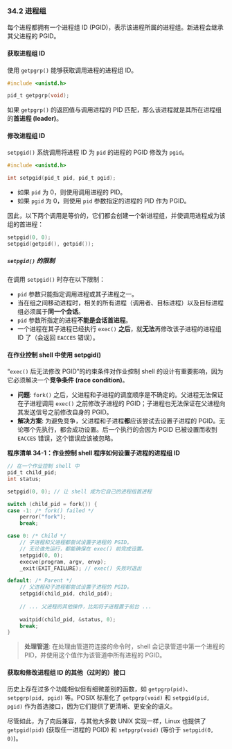 ### **34.2 进程组**

每个进程都拥有一个进程组 ID (PGID)，表示该进程所属的进程组。新进程会继承其父进程的 PGID。

#### **获取进程组 ID**

使用 `getpgrp()` 能够获取调用进程的进程组 ID。

```c
#include <unistd.h>

pid_t getpgrp(void);
```

如果 `getpgrp()` 的返回值与调用进程的 PID 匹配，那么该进程就是其所在进程组的**首进程 (leader)**。

#### **修改进程组 ID**

`setpgid()` 系统调用将进程 ID 为 `pid` 的进程的 PGID 修改为 `pgid`。

```c
#include <unistd.h>

int setpgid(pid_t pid, pid_t pgid);
```

  * 如果 `pid` 为 0，则使用调用进程的 PID。
  * 如果 `pgid` 为 0，则使用 `pid` 参数指定的进程的 PID 作为 PGID。

因此，以下两个调用是等价的，它们都会创建一个新进程组，并使调用进程成为该组的首进程：

```c
setpgid(0, 0);
setpgid(getpid(), getpid());
```

##### **`setpgid()` 的限制**

在调用 `setpgid()` 时存在以下限制：

  * `pid` 参数只能指定调用进程或其子进程之一。
  * 当在组之间移动进程时，相关的所有进程（调用者、目标进程）以及目标进程组必须属于**同一个会话**。
  * `pid` 参数所指定的进程**不能是会话首进程**。
  * 一个进程在其子进程已经执行 `exec()` **之后**，就**无法**再修改该子进程的进程组 ID 了（会返回 `EACCES` 错误）。

#### **在作业控制 shell 中使用 setpgid()**

“`exec()` 后无法修改 PGID”的约束条件对作业控制 shell 的设计有重要影响，因为它必须解决一个**竞争条件 (race condition)**。

  * **问题**: `fork()` 之后，父进程和子进程的调度顺序是不确定的。父进程无法保证在子进程调用 `exec()` 之前修改子进程的 PGID；子进程也无法保证在父进程向其发送信号之前修改自身的 PGID。
  * **解决方案**: 为避免竞争，父进程和子进程**都**应该尝试去设置子进程的 PGID。无论哪个先执行，都会成功设置。后一个执行的会因为 PGID 已被设置而收到 `EACCES` 错误，这个错误应该被忽略。

**程序清单 34-1：作业控制 shell 程序如何设置子进程的进程组 ID**

```c
// 在一个作业控制 shell 中
pid_t child_pid;
int status;

setpgid(0, 0); // 让 shell 成为它自己的进程组首进程

switch (child_pid = fork()) {
case -1: /* fork() failed */
    perror("fork");
    break;

case 0: /* Child */
    // 子进程和父进程都尝试设置子进程的 PGID。
    // 无论谁先运行，都能确保在 exec() 前完成设置。
    setpgid(0, 0); 
    execve(program, argv, envp);
    _exit(EXIT_FAILURE); // exec() 失败时退出

default: /* Parent */
    // 父进程和子进程都尝试设置子进程的 PGID。
    setpgid(child_pid, child_pid); 
    
    // ... 父进程的其他操作，比如将子进程置于前台 ...
    
    waitpid(child_pid, &status, 0);
    break;
}
```

> **处理管道**: 在处理由管道符连接的命令时，shell 会记录管道中第一个进程的 PID，并使用这个值作为该管道中所有进程的 PGID。

#### **获取和修改进程组 ID 的其他（过时的）接口**

历史上存在过多个功能相似但有细微差别的函数，如 `getpgrp(pid)`、`setpgrp(pid, pgid)` 等。POSIX 标准化了 `getpgrp(void)` 和 `setpgid(pid, pgid)` 作为首选接口，因为它们提供了更清晰、更安全的语义。

尽管如此，为了向后兼容，与其他大多数 UNIX 实现一样，Linux 也提供了 `getpgid(pid)` (获取任一进程的 PGID) 和 `setpgrp(void)` (等价于 `setpgid(0, 0)`)。